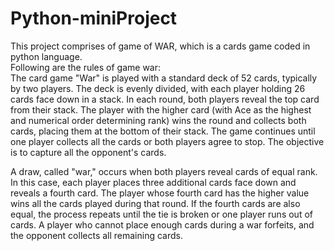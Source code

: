 # Python-miniProject
This project comprises of game of WAR, which is a cards game coded in python language. <br>
Following are the rules of game war: <br>
The card game "War" is played with a standard deck of 52 cards, typically by two players. The deck is evenly divided, with each player holding 26 cards face down in a stack. In each round, both players reveal the top card from their stack. The player with the higher card (with Ace as the highest and numerical order determining rank) wins the round and collects both cards, placing them at the bottom of their stack. The game continues until one player collects all the cards or both players agree to stop. The objective is to capture all the opponent's cards. <br>

A draw, called "war," occurs when both players reveal cards of equal rank. In this case, each player places three additional cards face down and reveals a fourth card. The player whose fourth card has the higher value wins all the cards played during that round. If the fourth cards are also equal, the process repeats until the tie is broken or one player runs out of cards. A player who cannot place enough cards during a war forfeits, and the opponent collects all remaining cards.
